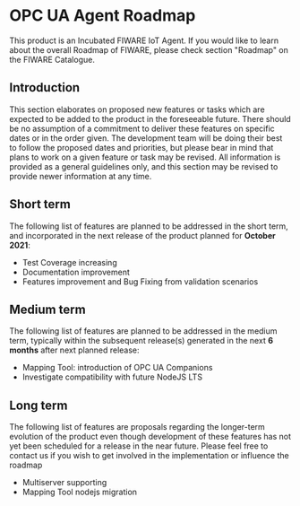 # OPC UA Agent Roadmap

This product is an Incubated FIWARE IoT Agent. If you would like to learn about the overall Roadmap of FIWARE, please
check section "Roadmap" on the FIWARE Catalogue.

## Introduction

This section elaborates on proposed new features or tasks which are expected to be added to the product in the
foreseeable future. There should be no assumption of a commitment to deliver these features on specific dates or in the
order given. The development team will be doing their best to follow the proposed dates and priorities, but please bear
in mind that plans to work on a given feature or task may be revised. All information is provided as a general
guidelines only, and this section may be revised to provide newer information at any time.

## Short term

The following list of features are planned to be addressed in the short term, and incorporated in the next release of
the product planned for **October 2021**:

-  Test Coverage increasing 
-  Documentation improvement
-  Features improvement and Bug Fixing from validation scenarios

## Medium term

The following list of features are planned to be addressed in the medium term, typically within the subsequent
release(s) generated in the next **6 months** after next planned release:

- Mapping Tool: introduction of OPC UA Companions 
- Investigate compatibility with future NodeJS LTS

## Long term

The following list of features are proposals regarding the longer-term evolution of the product even though development
of these features has not yet been scheduled for a release in the near future. Please feel free to contact us if you
wish to get involved in the implementation or influence the roadmap

-  Multiserver supporting
-  Mapping Tool nodejs migration
